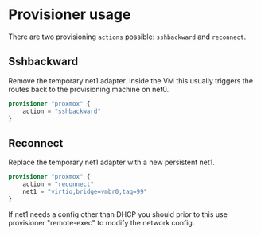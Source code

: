 # Provisioner usage

There are two provisioning `actions` possible: `sshbackward` and `reconnect`.

## Sshbackward 

Remove the temporary net1 adapter.
Inside the VM this usually triggers the routes back to the provisioning machine on net0.
```tf
provisioner "proxmox" {
    action = "sshbackward"
}

```

## Reconnect

Replace the temporary net1 adapter with a new persistent net1.
```tf
provisioner "proxmox" {
    action = "reconnect"
    net1 = "virtio,bridge=vmbr0,tag=99"
}
```

If net1 needs a config other than DHCP you should prior to this use provisioner "remote-exec" to modify the network config.
